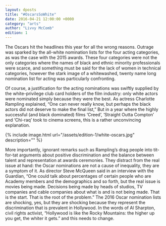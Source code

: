```yaml
---
layout: dposts
title: "#OscarsSoWhite"
date: 2016-04-21 12:00:00 +0000
category: "arts"
author: "Livvy McComb"
edition: 1
---
```

The Oscars hit the headlines this year for all the wrong reasons. Outrage was sparked by the all-white nomination lists for the four acting categories, as was the case with the 2015 awards. These four categories were not the only categories where the names of black and ethnic minority professionals were scarce, and something must be said for the lack of women in technical categories, however the stark image of a whitewashed, twenty name long nomination list for acting was particularly confronting. 

Of course, a justification for the acting nominations was swiftly supplied by the white-privilege club card holders of the film industry: only white actors were nominated simply because they were the best. As actress Charlotte Rampling explained, “One can never really know, but perhaps the black actors did not deserve to make the final list,” But in a year where the highly successful (and black dominated) films ‘Creed’, ‘Straight Outta Compton’ and ‘Chi-raq’ took to cinema screens, this is a rather unconvincing explanation. 

{% include image.html url="/assets/edition-1/white-oscars.jpg" description="" %}

More importantly, ignorant remarks such as Rampling’s drag people into tit-for-tat arguments about positive discrimination and the balance between talent and representation at awards ceremonies. They distract from the real issue at hand: the Oscar nominations are not a cause of inequality, they are a symptom of it. As director Steve McQueen said in an interview with the Guardian, “One could talk about percentages of certain people who are Academy members and the demographics and so forth, but the real issue is movies being made. Decisions being made by heads of studios, TV companies and cable companies about what is and is not being made. That is the start. That is the root of the problem.” The 2016 Oscar nomination lists are shocking, yes, but they are shocking because they represent the discrimination that is prevalent in Hollywood. In the words of Al Sharpton, civil rights activist, “Hollywood is like the Rocky Mountains: the higher up you get, the whiter it gets.” and this needs to change.
